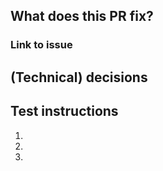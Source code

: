 ## What does this PR fix?
<!-- A short description of what this PR does and/or fixes. -->

### Link to issue
<!-- If there's an issue, please include it here. -->

## (Technical) decisions
<!-- Are there any trade-offs you made or decisions you want to explain?  -->

## Test instructions
<!-- Please provide clear test instructions, if necessary with a screenshot. Write them as if you're writing them for a user.  -->
1.
2.
3.
